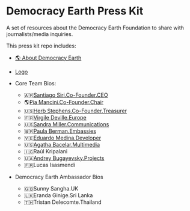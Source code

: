 # Democracy Earth Press Kit
A set of resources about the Democracy Earth Foundation to share with journalists/media inquiries.

This press kit repo includes: 

- [🌎 About Democracy Earth](https://github.com/DemocracyEarth/press-kit/blob/master/About-DEF.md#about-democracy-earth-foundation)
- [Logo](https://github.com/DemocracyEarth/press-kit/blob/master/logo.md)

- Core Team Bios: 
   - 🇦🇷[Santiago Siri.Co-Founder.CEO](https://github.com/DemocracyEarth/press-kit/blob/master/%F0%9F%87%A6%F0%9F%87%B7Santi%20Siri.md#santiago-sirifounderceo)
   - 🌎[Pia Mancini.Co-Founder.Chair](https://github.com/DemocracyEarth/press-kit/blob/master/%F0%9F%8C%8EPia%20Mancini.md#pia-mancinivoice)
   - 🇺🇸[Herb Stephens.Co-Founder.Treasurer](https://github.com/DemocracyEarth/press-kit/blob/master/%F0%9F%87%BA%F0%9F%87%B8Herb%20Stephens.md#herb-stephensco-founder)
   - 🇫🇷[Virgile Deville.Europe](https://github.com/DemocracyEarth/press-kit/blob/master/%F0%9F%87%AB%F0%9F%87%B7Virgile%20Deville.md#virgile-devilleeurope) 
   - 🇺🇸[Sandra Miller.Communications](https://github.com/DemocracyEarth/press-kit/blob/master/%F0%9F%87%BA%F0%9F%87%B8Sandra%20Miller.md#sandra-millercommunications)
   - 🇧🇷[Paula Berman.Embassies](https://github.com/DemocracyEarth/press-kit/blob/master/%F0%9F%87%A7%F0%9F%87%B7Paula%20Berman.md#paula-bermanembassies)
   - 🇻🇪[Eduardo Medina.Developer](https://github.com/DemocracyEarth/press-kit/blob/master/%F0%9F%87%BB%F0%9F%87%AAEduardo%20Medina.md#eduardo-medinadeveloper)
   - 🇺🇸[Agatha Bacelar.Multimedia](https://github.com/DemocracyEarth/press-kit/blob/master/%F0%9F%87%A7%F0%9F%87%B7%F0%9F%87%BA%F0%9F%87%B8Agatha%20Bacelar.md#agatha-bacelarmultimedia)
   - 🇮🇨Raúl Kripalani
   - 🇺🇦[Andrey Bugayevsky.Projects](https://github.com/DemocracyEarth/press-kit/blob/master/%F0%9F%87%BA%F0%9F%87%A6Andrey%20Bugayevsky.md#andrey-bugayevskyproject-management)
   - 🇫🇷Lucas Isasmendi
  
- Democracy Earth Ambassador Bios
   - 🇬🇧Sunny Sangha.UK
   - 🇱🇰Eranda Ginige.Sri Lanka
   - 🇹🇭Tristan Delecomte.Thailand
   
   
   
   
   
